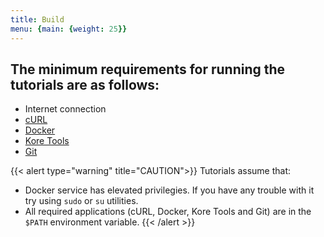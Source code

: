 ```yaml
---
title: Build
menu: {main: {weight: 25}}
---
```


## The minimum requirements for running the tutorials are as follows:
-  Internet connection
- [cURL](https://curl.se/)
- [Docker](https://www.docker.com)
- [Kore Tools](../docs/learn/tools/_index.md)
- [Git](https://git-scm.com/)


{{< alert type="warning" title="CAUTION">}}
Tutorials assume that:
  - Docker service has elevated privilegies. If you have any trouble with it try using `sudo` or `su` utilities.
  - All required applications (cURL, Docker, Kore Tools and Git) are in the `$PATH` environment variable.
{{< /alert >}}